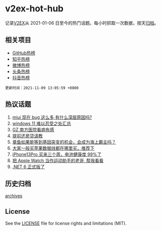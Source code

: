 # v2ex-hot-hub

 记录[V2EX](https://www.v2ex.com/)从 2021-01-06 日至今的热门话题。每小时抓取一次数据，按天[归档](archives)。
 
 ## 相关项目

- [GitHub热榜](https://github.com/lonnyzhang423/github-hot-hub)
- [知乎热榜](https://github.com/lonnyzhang423/zhihu-hot-hub)
- [微博热榜](https://github.com/lonnyzhang423/weibo-hot-hub)
- [头条热榜](https://github.com/lonnyzhang423/toutiao-hot-hub)
- [抖音热榜](https://github.com/lonnyzhang423/douyin-hot-hub)


 `更新时间：2021-11-09 13:05:59 +0800`

## 热议话题

1. [miui 现在 bug 这么多,有什么深层原因吗?](https://www.v2ex.com/t/814032)
1. [windows 11 难以忍受之处汇总](https://www.v2ex.com/t/813979)
1. [GZ 南方医院看病有感](https://www.v2ex.com/t/813991)
1. [提前还房贷请教](https://www.v2ex.com/t/814034)
1. [章鱼如果能等到基因突变的机会，会成为海上霸主吗？](https://www.v2ex.com/t/814012)
1. [大家一般买苹果数据线都在哪里买，推荐下](https://www.v2ex.com/t/813892)
1. [iPhone13Pro 买来三个周，电池健康度 99%了](https://www.v2ex.com/t/813894)
1. [把 Apple Watch 当作运动助手的老哥, 帮我看看](https://www.v2ex.com/t/813838)
1. [.NET 6 正式版了](https://www.v2ex.com/t/814028)

## 历史归档

[archives](archives)

## License

See the [LICENSE](LICENSE) file for license rights and limitations (MIT).
